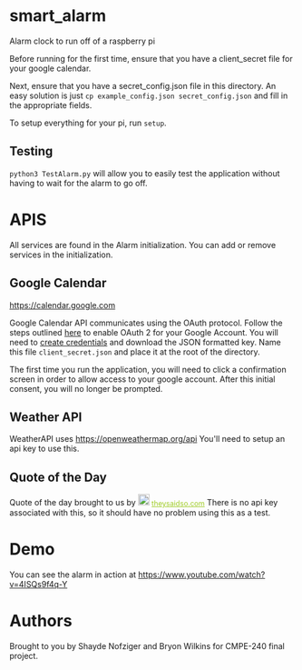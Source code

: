 # smart_alarm
Alarm clock to run off of a raspberry pi

Before running for the first time, ensure that you have a client_secret file for your google calendar.

Next, ensure that you have a secret_config.json file in this directory. An easy solution is just `cp example_config.json secret_config.json` and fill in the appropriate fields. 

To setup everything for your pi, run `setup`. 

## Testing

`python3 TestAlarm.py` will allow you to easily test the application without having to wait for the alarm to go off.

# APIS

All services are found in the Alarm initialization. You can add or remove services in the initialization.

## Google Calendar

https://calendar.google.com

Google Calendar API communicates using the OAuth protocol. Follow the steps outlined [here](https://developers.google.com/identity/protocols/OAuth2) to enable OAuth 2 for your Google Account. You will need to [create credentials](https://console.developers.google.com/apis/credentials) and download the JSON formatted key. Name this file `client_secret.json` and place it at the root of the directory.

The first time you run the application, you will need to click a confirmation screen in order to allow access to your google account. After this initial consent, you will no longer be prompted.

## Weather API

WeatherAPI uses https://openweathermap.org/api You'll need to setup an api key to use this.

## Quote of the Day

Quote of the day brought to us by 
<span style="z-index:50;font-size:0.9em;"><img
src="https://theysaidso.com/branding/theysaidso.png" height="20" width="20"
alt="theysaidso.com"/><a href="https://theysaidso.com" title="Powered by quotes
from theysaidso.com" style="color: #9fcc25; margin-left: 4px; vertical-align:
middle;">theysaidso.com</a></span> There is no api key associated with this, so it should have no problem using this as a test.

# Demo

You can see the alarm in action at https://www.youtube.com/watch?v=4ISQs9f4q-Y

# Authors

Brought to you by Shayde Nofziger and Bryon Wilkins for CMPE-240 final project.
